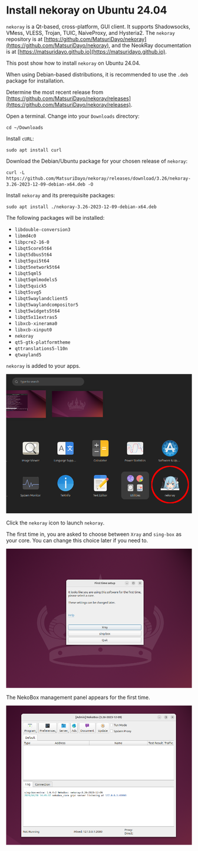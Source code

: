 # Install nekoray on Ubuntu 24.04

`nekoray` is a Qt-based, cross-platform, GUI client. It supports Shadowsocks, VMess, VLESS, Trojan, TUIC, NaiveProxy, and Hysteria2. The `nekoray` repository is at [https://github.com/MatsuriDayo/nekoray](https://github.com/MatsuriDayo/nekoray), and the NeokRay documentation is at [https://matsuridayo.github.io](https://matsuridayo.github.io).

This post show how to install `nekoray` on Ubuntu 24.04.

When using Debian-based distributions, it is recommended to use the `.deb` package for installation. 

Determine the most recent release from [https://github.com/MatsuriDayo/nekoray/releases](https://github.com/MatsuriDayo/nekoray/releases).

Open a terminal. Change into your `Downloads` directory:

```
cd ~/Downloads
```

Install `cURL`:

```
sudo apt install curl
```

Download the Debian/Ubuntu package for your chosen release of `nekoray`:

```
curl -L https://github.com/MatsuriDayo/nekoray/releases/download/3.26/nekoray-3.26-2023-12-09-debian-x64.deb -O
```

Install `nekoray` and its prerequisite packages:

```
sudo apt install ./nekoray-3.26-2023-12-09-debian-x64.deb
```

The following packages will be installed:

* `libdouble-conversion3`
* `libmd4c0`
* `libpcre2-16-0`
* `libqt5core5t64` 
* `libqt5dbus5t64`
* `libqt5gui5t64`
* `libqt5network5t64`
* `libqt5qml5`
* `libqt5qmlmodels5`
* `libqt5quick5`
* `libqt5svg5`
* `libqt5waylandclient5`
* `libqt5waylandcompositor5`
* `libqt5widgets5t64`
* `libqt5x11extras5`
* `libxcb-xinerama0`
* `libxcb-xinput0`
* `nekoray`
* `qt5-gtk-platformtheme`
* `qttranslations5-l10n`
* `qtwayland5`

`nekoray` is added to your apps.

![nekoray app icon](/assets/images/nekoray-linux-1.png)

Click the `nekoray` icon to launch `nekoray`.

The first time in, you are asked to choose between `Xray` and `sing-box` as your core. You can change this choice later if you need to.

![nekoray initial choice of core](/assets/images/nekoray-linux-2.png)

The NekoBox management panel appears for the first time.

![nekoray management panel](/assets/images/nekoray-linux-3.png)
